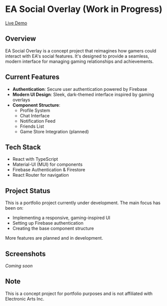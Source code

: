 # EA Social Overlay (Work in Progress)

[Live Demo](https://social-overlay.vercel.app/)

## Overview

EA Social Overlay is a concept project that reimagines how gamers could interact with EA's social features. It's designed to provide a seamless, modern interface for managing gaming relationships and achievements.

## Current Features

- **Authentication**: Secure user authentication powered by Firebase
- **Modern UI Design**: Sleek, dark-themed interface inspired by gaming overlays
- **Component Structure**:
  - Profile System
  - Chat Interface
  - Notification Feed
  - Friends List
  - Game Store Integration (planned)

## Tech Stack

- React with TypeScript
- Material-UI (MUI) for components
- Firebase Authentication & Firestore
- React Router for navigation

## Project Status

This is a portfolio project currently under development. The main focus has been on:

- Implementing a responsive, gaming-inspired UI
- Setting up Firebase authentication
- Creating the base component structure

More features are planned and in development.

## Screenshots

_Coming soon_

## Note

This is a concept project for portfolio purposes and is not affiliated with Electronic Arts Inc.

